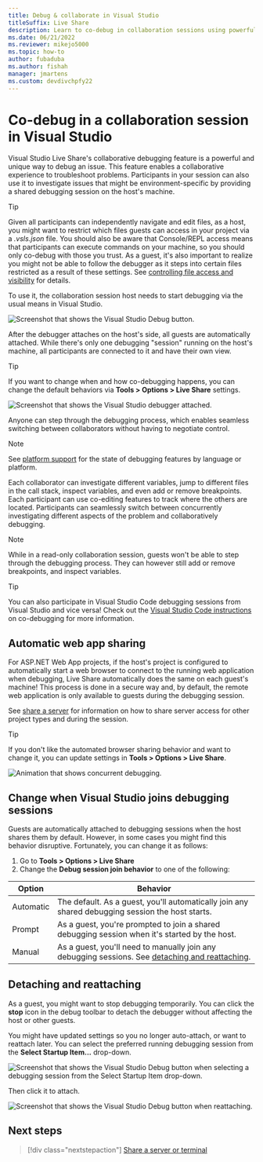 ```yaml
---
title: Debug & collaborate in Visual Studio
titleSuffix: Live Share
description: Learn to co-debug in collaboration sessions using powerful tools included in Visual Studio and Live Share.
ms.date: 06/21/2022
ms.reviewer: mikejo5000
ms.topic: how-to
author: fubaduba
ms.author: fishah
manager: jmartens
ms.custom: devdivchpfy22
---
```


<!--
Copyright © Microsoft Corporation
All rights reserved.
Creative Commons Attribution 4.0 License (International): https://creativecommons.org/licenses/by/4.0/legalcode
-->

# Co-debug in a collaboration session in Visual Studio

Visual Studio Live Share's collaborative debugging feature is a powerful and unique way to debug an issue. This feature enables a collaborative experience to troubleshoot problems. Participants in your session can also use it to investigate issues that might be environment-specific by providing a shared debugging session on the host's machine.

> [!TIP]
> Given all participants can independently navigate and edit files, as a host, you might want to restrict which files guests can access in your project via a *.vsls.json* file. You should also be aware that Console/REPL access means that participants can execute commands on your machine, so you should only co-debug with those you trust. As a guest, it's also important to realize you might not be able to follow the debugger as it steps into certain files restricted as a result of these settings. See [controlling file access and visibility](../reference/security.md#controlling-file-access-and-visibility) for details.

To use it, the collaboration session host needs to start debugging via the usual means in Visual Studio.

![Screenshot that shows the Visual Studio Debug button.](../media/vs-debug-button.png)

After the debugger attaches on the host's side, all guests are automatically attached. While there's only one debugging "session" running on the host's machine, all participants are connected to it and have their own view.

> [!TIP]
> If you want to change when and how co-debugging happens, you can change the default behaviors via **Tools > Options > Live Share** settings.

![Screenshot that shows the Visual Studio debugger attached.](../media/vs-debugger.png)

Anyone can step through the debugging process, which enables seamless switching between collaborators without having to negotiate control.

> [!NOTE]
> See [platform support](../reference/platform-support.md) for the state of debugging features by language or platform.

Each collaborator can investigate different variables, jump to different files in the call stack, inspect variables, and even add or remove breakpoints. Each participant can use co-editing features to track where the others are located. Participants can seamlessly switch between concurrently investigating different aspects of the problem and collaboratively debugging.

> [!NOTE]
> While in a read-only collaboration session, guests won't be able to step through the debugging process. They can however still add or remove breakpoints, and inspect variables.

> [!TIP]
> You can also participate in Visual Studio Code debugging sessions from Visual Studio and vice versa! Check out the [Visual Studio Code instructions](codebug-visual-studio-code.md) on co-debugging for more information.

## Automatic web app sharing

For ASP.NET Web App projects, if the host's project is configured to automatically start a web browser to connect to the running web application when debugging, Live Share automatically does the same on each guest's machine! This process is done in a secure way and, by default, the remote web application is only available to guests during the debugging session.

See [share a server](share-server-visual-studio.md) for information on how to share server access for other project types and during the session.

> [!TIP]
> If you don't like the automated browser sharing behavior and want to change it, you can update settings in **Tools > Options > Live Share**.

![Animation that shows concurrent debugging.](../media/co-debug.gif)

## Change when Visual Studio joins debugging sessions

Guests are automatically attached to debugging sessions when the host shares them by default. However, in some cases you might find this behavior disruptive. Fortunately, you can change it as follows:

1. Go to **Tools > Options > Live Share**
2. Change the **Debug session join behavior** to one of the following:

| Option | Behavior |
|--------|----------|
| Automatic | The default. As a guest, you'll automatically join any shared debugging session the host starts. |
| Prompt | As a guest, you're prompted to join a shared debugging session when it's started by the host. |
| Manual | As a guest, you'll need to manually join any debugging sessions. See [detaching and reattaching](#detaching-and-reattaching).|

## Detaching and reattaching

As a guest, you might want to stop debugging temporarily. You can click the **stop** icon in the debug toolbar to detach the debugger without affecting the host or other guests.

You might have updated settings so you no longer auto-attach, or want to reattach later. You can select the preferred running debugging session from the **Select Startup Item...** drop-down.

![Screenshot that shows the Visual Studio Debug button when selecting a debugging session from the Select Startup Item drop-down.](../media/vs-select-reattach.png)

Then click it to attach.

![Screenshot that shows the Visual Studio Debug button when reattaching.](../media/vs-reattach.png)

## Next steps

> [!div class="nextstepaction"]
> [Share a server or terminal](share-server-visual-studio.md)
